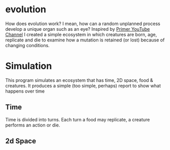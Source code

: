 # evolution
How does evolution work? I mean, how can a random unplanned process develop a unique organ such as an eye?
Inspired by [Primer YouTube Channel](https://www.youtube.com/channel/UCKzJFdi57J53Vr_BkTfN3uQ) I created a simple ecosystem 
in which creatures are born, age, replicate and die to examine how a mutation is retained (or lost) because of changing
conditions.

# Simulation
This program simulates an ecosystem that has time, 2D space, food & creatures.
It produces a simple (too simple, perhaps) report to show what happens over time

## Time
Time is divided into turns. Each turn a food may replicate, a creature performs an action or die.

## 2d Space
